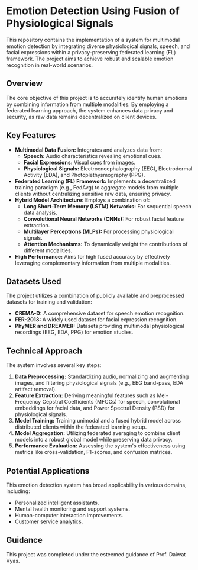 # Emotion Detection Using Fusion of Physiological Signals

This repository contains the implementation of a system for multimodal emotion detection by integrating diverse physiological signals, speech, and facial expressions within a privacy-preserving federated learning (FL) framework. The project aims to achieve robust and scalable emotion recognition in real-world scenarios.

## Overview

The core objective of this project is to accurately identify human emotions by combining information from multiple modalities. By employing a federated learning approach, the system enhances data privacy and security, as raw data remains decentralized on client devices.

## Key Features

* **Multimodal Data Fusion:** Integrates and analyzes data from:
    * **Speech:** Audio characteristics revealing emotional cues.
    * **Facial Expressions:** Visual cues from images.
    * **Physiological Signals:** Electroencephalography (EEG), Electrodermal Activity (EDA), and Photoplethysmography (PPG).
* **Federated Learning (FL) Framework:** Implements a decentralized training paradigm (e.g., FedAvg) to aggregate models from multiple clients without centralizing sensitive raw data, ensuring privacy.
* **Hybrid Model Architecture:** Employs a combination of:
    * **Long Short-Term Memory (LSTM) Networks:** For sequential speech data analysis.
    * **Convolutional Neural Networks (CNNs):** For robust facial feature extraction.
    * **Multilayer Perceptrons (MLPs):** For processing physiological signals.
    * **Attention Mechanisms:** To dynamically weight the contributions of different modalities.
* **High Performance:** Aims for high fused accuracy by effectively leveraging complementary information from multiple modalities.

## Datasets Used

The project utilizes a combination of publicly available and preprocessed datasets for training and validation:

* **CREMA-D:** A comprehensive dataset for speech emotion recognition.
* **FER-2013:** A widely used dataset for facial expression recognition.
* **PhyMER and DREAMER:** Datasets providing multimodal physiological recordings (EEG, EDA, PPG) for emotion studies.

## Technical Approach

The system involves several key steps:

1.  **Data Preprocessing:** Standardizing audio, normalizing and augmenting images, and filtering physiological signals (e.g., EEG band-pass, EDA artifact removal).
2.  **Feature Extraction:** Deriving meaningful features such as Mel-Frequency Cepstral Coefficients (MFCCs) for speech, convolutional embeddings for facial data, and Power Spectral Density (PSD) for physiological signals.
3.  **Model Training:** Training unimodal and a fused hybrid model across distributed clients within the federated learning setup.
4.  **Model Aggregation:** Utilizing federated averaging to combine client models into a robust global model while preserving data privacy.
5.  **Performance Evaluation:** Assessing the system's effectiveness using metrics like cross-validation, F1-scores, and confusion matrices.

## Potential Applications

This emotion detection system has broad applicability in various domains, including:

* Personalized intelligent assistants.
* Mental health monitoring and support systems.
* Human-computer interaction improvements.
* Customer service analytics.

## Guidance

This project was completed under the esteemed guidance of Prof. Daiwat Vyas.
